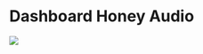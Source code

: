 # Dashboard Honey Audio

<img src="https://raw.githubusercontent.com/HoneyAudio/old_backend/refs/heads/main/images/dashboard.png">
